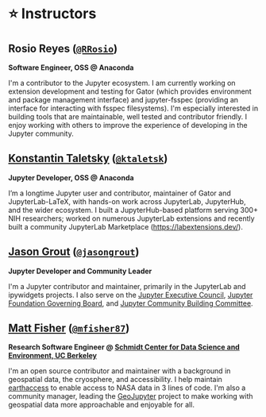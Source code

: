 # ⭐ Instructors

## Rosio Reyes ([`@RRosio`](https://github.com/rrosio))

**Software Engineer, OSS @ Anaconda**

I'm a contributor to the Jupyter ecosystem. I am currently working on extension development and testing for Gator (which provides environment and package management interface) and jupyter-fsspec (providing an interface for interacting with fsspec filesystems). I'm especially interested in building tools that are maintainable, well tested and contributor friendly. I enjoy working with others to improve the experience of developing in the Jupyter community.


## [Konstantin Taletsky](https://taletskiy.com/) ([`@ktaletsk`](https://github.com/ktaletsk))

**Jupyter Developer, OSS @ Anaconda**

I’m a longtime Jupyter user and contributor, maintainer of Gator and JupyterLab-LaTeX, with hands-on work across JupyterLab, JupyterHub, and the wider ecosystem. I built a JupyterHub-based platform serving 300+ NIH researchers; worked on numerous JupyterLab extensions and recently built a community JupyterLab Marketplace (https://labextensions.dev/).


## [Jason Grout](https://jasongrout.org/) ([`@jasongrout`](https://github.com/jasongrout/))

**Jupyter Developer and Community Leader**

I'm a Jupyter contributor and maintainer, primarily in the JupyterLab and ipywidgets projects. I also serve on the
[Jupyter Executive Council](https://jupyter.org/about#executive-council-members),
[Jupyter Foundation Governing Board](https://jupyterfoundation.org/), and
[Jupyter Community Building Committee](https://jupyter.org/governance/people.html#community-building-subcommittee).

## [Matt Fisher](https://mfisher87.github.io) ([`@mfisher87`](https://github.com/mfisher87/))

**Research Software Engineer @ [Schmidt Center for Data Science and Environment, UC Berkeley](https://dse.berkeley.edu/)**

I'm an open source contributor and maintainer with a background in geospatial data, the
cryosphere, and accessibility. I help maintain
[earthaccess](https://earthaccess.readthedocs.io/) to enable access to NASA data in 3
lines of code.
I'm also a community manager, leading the
[GeoJupyter](https://geojupyter.org/) project to make working with geospatial data more
approachable and enjoyable for all.
